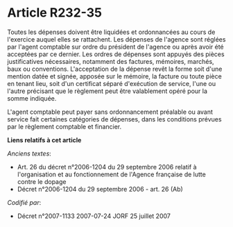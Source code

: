 # Article R232-35

Toutes les dépenses doivent être liquidées et ordonnancées au cours de l'exercice auquel elles se rattachent. Les dépenses de
l'agence sont réglées par l'agent comptable sur ordre du président de l'agence ou après avoir été acceptées par ce dernier.
Les ordres de dépenses sont appuyés des pièces justificatives nécessaires, notamment des factures, mémoires, marchés, baux ou
conventions. L'acceptation de la dépense revêt la forme soit d'une mention datée et signée, apposée sur le mémoire, la
facture ou toute pièce en tenant lieu, soit d'un certificat séparé d'exécution de service, l'une ou l'autre précisant que le
règlement peut être valablement opéré pour la somme indiquée.

L'agent comptable peut payer sans ordonnancement préalable ou avant service fait certaines catégories de dépenses, dans les
conditions prévues par le règlement comptable et financier.

**Liens relatifs à cet article**

_Anciens textes_:

  - Art. 26 du décret n°2006-1204 du 29 septembre 2006 relatif à l'organisation et au fonctionnement de l'Agence française de lutte contre le dopage
  - Décret n°2006-1204 du 29 septembre 2006 - art. 26 (Ab)

_Codifié par_:

  - Décret n°2007-1133 2007-07-24 JORF 25 juillet 2007

